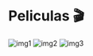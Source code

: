 # Peliculas 🎬
![img1](https://i.ibb.co/CmZTqbj/ACTIVIDAD-INFORMATICA2.png "imagen")
![img2](https://i.ibb.co/chCkVL9/ACTIVIDAD-INFORMATICA3.png "img2")
![img3](https://i.ibb.co/3WFrrYp/ACTIVIDAD-INFORMATICA.png "img3")